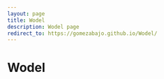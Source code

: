 ```yaml
---
layout: page
title: Wodel
description: Wodel page
redirect_to: https://gomezabajo.github.io/Wodel/
---
```



# Wodel